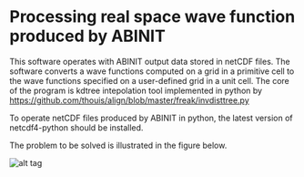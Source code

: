 #  Processing real space wave function produced by ABINIT
This software operates with ABINIT output data stored in netCDF files. The software converts a wave functions computed on a grid in a primitive cell to the wave functions specified on a user-defined grid in a unit cell. The core of the program is kdtree intepolation tool implemented in python by https://github.com/thouis/align/blob/master/freak/invdisttree.py

To operate netCDF files produced by ABINIT in python, the latest version of netcdf4-python should be installed.

The problem to be solved is illustrated in the figure below.

![alt tag](https://github.com/freude/Reading-grid-wave-functions-produced-by-ABINIT-/blob/master/drawing.png)

